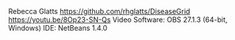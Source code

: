 Rebecca Glatts
https://github.com/rhglatts/DiseaseGrid
https://youtu.be/8Op23-SN-Qs
Video Software: OBS 27.1.3 (64-bit, Windows) 
IDE: NetBeans 1.4.0
